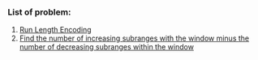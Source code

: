 ### List of problem:

1) [Run Length Encoding](https://github.com/sjhingan/Coding-JAVA/blob/master/src/com/sushantjhingan/RunLengthEncoding.java "Run Length Encoding")
2) [Find the number of increasing subranges with the window minus the number of decreasing subranges within the window](https://github.com/sjhingan/Coding-JAVA/blob/master/src/com/sushantjhingan/SubrangeDifference.java)